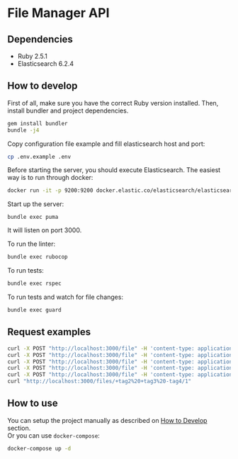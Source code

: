 # File Manager API

## Dependencies

- Ruby 2.5.1
- Elasticsearch 6.2.4

## How to develop

First of all, make sure you have the correct Ruby version installed. Then, install bundler and project dependencies.
```bash
gem install bundler
bundle -j4
```

Copy configuration file example and fill elasticsearch host and port:
```bash
cp .env.example .env
```

Before starting the server, you should execute Elasticsearch. The easiest way is to run through docker:
```bash
docker run -it -p 9200:9200 docker.elastic.co/elasticsearch/elasticsearch:6.2.4
```

Start up the server:
```
bundle exec puma
```

It will listen on port 3000.

To run the linter:
```bash
bundle exec rubocop
```

To run tests:
```bash
bundle exec rspec
```

To run tests and watch for file changes:
```bash
bundle exec guard
```

## Request examples

```bash
curl -X POST "http://localhost:3000/file" -H 'content-type: application/json' --data '{"name":"file1","tags":["tag1","tag2","tag3","tag5"]}'
curl -X POST "http://localhost:3000/file" -H 'content-type: application/json' --data '{"name":"file2","tags":["tag2"]}'
curl -X POST "http://localhost:3000/file" -H 'content-type: application/json' --data '{"name":"file3","tags":["tag2","tag3","tag5"]}'
curl -X POST "http://localhost:3000/file" -H 'content-type: application/json' --data '{"name":"file4","tags":["tag2","tag3","tag4","tag5"]}'
curl -X POST "http://localhost:3000/file" -H 'content-type: application/json' --data '{"name":"file5","tags":["tag3","tag4"]}'
curl "http://localhost:3000/files/+tag2%20+tag3%20-tag4/1"
```

## How to use

You can setup the project manually as described on [How to Develop](https://github.com/danilospa/file-manager-api#how-to-develop) section.  
Or you can use `docker-compose`:
```bash
docker-compose up -d
```

